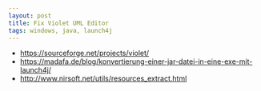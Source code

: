 ```yaml
---
layout: post
title: Fix Violet UML Editor
tags: windows, java, launch4j
---
```


* https://sourceforge.net/projects/violet/
* https://madafa.de/blog/konvertierung-einer-jar-datei-in-eine-exe-mit-launch4j/
* http://www.nirsoft.net/utils/resources_extract.html
